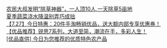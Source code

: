   
[农民大叔发明“除草神器”，一人顶10人,一天除草5亩地](http://www.dianyue.me/archives/362/isj1yhb8j93wdtep/)  
[夏季蔬菜浇水降温别弄巧成拙](http://www.dianyue.me/archives/362/dty2h70wbur732d7/)  
[【7.27】今日特惠：20件手淘畅销优品，送大额内部专享优惠券！](http://www.dianyue.me/archives/303/5x3yes0llmh5ij7b/)  
[【优品推荐】锐思7系列，大道至简，潮流在手，多彩人生！](http://www.dianyue.me/archives/653/p4pssqg85y7m88ns/)  
[[优品直供] 今日为您推荐的优质特色农产品](http://www.dianyue.me/archives/922/2661l42grdm084ap/)